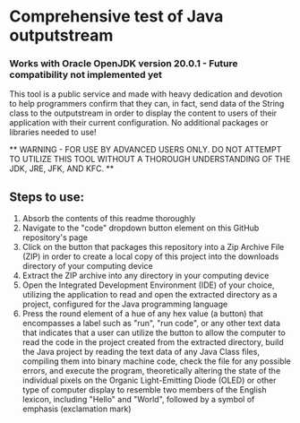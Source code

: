 # Comprehensive test of Java outputstream
### Works with Oracle OpenJDK version 20.0.1 - Future compatibility not implemented yet

This tool is a public service and made with heavy dedication and devotion to help programmers confirm that they can, in fact, send data of the String class to the outputstream in order to display the content to users of their application with their current configuration. No additional packages or libraries needed to use!

** WARNING - FOR USE BY ADVANCED USERS ONLY. DO NOT ATTEMPT TO UTILIZE THIS TOOL WITHOUT A THOROUGH UNDERSTANDING OF THE JDK, JRE, JFK, AND KFC. **

## Steps to use: 
<ol>
  <li>Absorb the contents of this readme thoroughly</li>
  <li>Navigate to the "code" dropdown button element on this GitHub repository's page</li>
  <li>Click on the button that packages this repository into a Zip Archive File (ZIP) in order to create a local copy of this project into the downloads directory of your computing device</li>
  <li>Extract the ZIP archive into any directory in your computing device</li>
  <li>Open the Integrated Development Environment (IDE) of your choice, utilizing the application to read and open the extracted directory as a project, configured for the Java programming language</li>
  <li>Press the round element of a hue of any hex value (a button) that encompasses a label such as "run", "run code", or any other text data that indicates that a user can utilize the button to allow the computer to read the code in the project created from the extracted directory, build the Java project by reading the text data of any Java Class files, compiling them into binary machine code, check the file for any possible errors, and execute the program, theoretically altering the state of the individual pixels on the Organic Light-Emitting Diode (OLED) or other type of computer display to resemble two members of the English lexicon, including "Hello" and "World", followed by a symbol of emphasis (exclamation mark)</li>
</ol>

